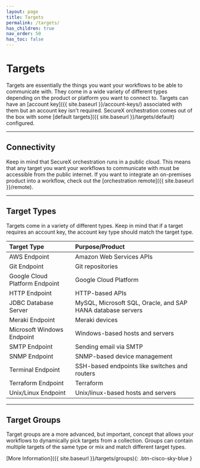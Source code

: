 ```yaml
---
layout: page
title: Targets
permalink: /targets/
has_children: true
nav_order: 50
has_toc: false
---
```


# Targets
Targets are essentially the things you want your workflows to be able to communicate with. They come in a wide variety of different types depending on the product or platform you want to connect to. Targets can have an [account key]({{ site.baseurl }}/account-keys/) associated with them but an account key isn't required. SecureX orchestration comes out of the box with some [default targets]({{ site.baseurl }}/targets/default) configured.

---

## Connectivity
Keep in mind that SecureX orchestration runs in a public cloud. This means that any target you want your workflows to communicate with must be accessible from the public internet. If you want to integrate an on-premises product into a workflow, check out the [orchestration remote]({{ site.baseurl }}/remote).

---

## Target Types
Targets come in a variety of different types. Keep in mind that if a target requires an account key, the account key type should match the target type.

| Target Type | Purpose/Product |
|:------------|:------------|
| AWS Endpoint | Amazon Web Services APIs |
| Git Endpoint | Git repositories |
| Google Cloud Platform Endpoint | Google Cloud Platform |
| HTTP Endpoint | HTTP-based APIs |
| JDBC Database Server | MySQL, Microsoft SQL, Oracle, and SAP HANA database servers |
| Meraki Endpoint | Meraki devices |
| Microsoft Windows Endpoint | Windows-based hosts and servers |
| SMTP Endpoint | Sending email via SMTP |
| SNMP Endpoint | SNMP-based device management |
| Terminal Endpoint | SSH-based endpoints like switches and routers |
| Terraform Endpoint | Terraform |
| Unix/Linux Endpoint | Unix/linux-based hosts and servers |

---

## Target Groups
Target groups are a more advanced, but important, concept that allows your workflows to dynamically pick targets from a collection. Groups can contain multiple targets of the same type or mix and match different target types.

[More Information]({{ site.baseurl }}/targets/groups){: .btn-cisco-sky-blue }